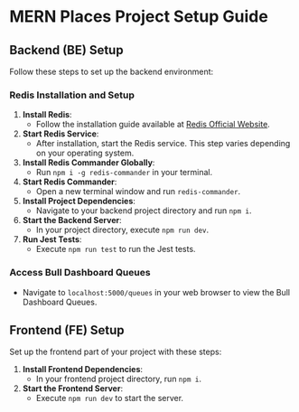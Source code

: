 # MERN Places Project Setup Guide

## Backend (BE) Setup

Follow these steps to set up the backend environment:

### Redis Installation and Setup

1. **Install Redis**:
    - Follow the installation guide available at [Redis Official Website](https://redis.io/docs/install).
2. **Start Redis Service**:
    - After installation, start the Redis service. This step varies depending on your operating system.
3. **Install Redis Commander Globally**:
    - Run `npm i -g redis-commander` in your terminal.
4. **Start Redis Commander**:
    - Open a new terminal window and run `redis-commander`.
5. **Install Project Dependencies**:
    - Navigate to your backend project directory and run `npm i`.
6. **Start the Backend Server**:
    - In your project directory, execute `npm run dev`.
7. **Run Jest Tests**:
    - Execute `npm run test` to run the Jest tests.

### Access Bull Dashboard Queues

- Navigate to `localhost:5000/queues` in your web browser to view the Bull Dashboard Queues.

## Frontend (FE) Setup

Set up the frontend part of your project with these steps:

1. **Install Frontend Dependencies**:
    - In your frontend project directory, run `npm i`.
2. **Start the Frontend Server**:
    - Execute `npm run dev` to start the server.
